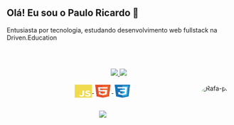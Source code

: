 ## Olá! Eu sou o Paulo Ricardo 👋

  Entusiasta por tecnologia, estudando desenvolvimento web fullstack na Driven.Education<center>
  <br>
  <br>
 <div align="center">
  <a href="https://github.com/pauloricardosantos">
  <img height="180em" src="https://github-readme-stats.vercel.app/api?username=pauloricardosantos&show_icons=true&theme=dracula&include_all_commits=true&count_private=true"/>
  <img height="180em" src="https://github-readme-stats.vercel.app/api/top-langs/?username=pauloricardosantos&layout=compact&langs_count=7&theme=dracula"/>
</div>
  <div style="display: inline_block"><br>
  <img align="center" alt="Rafa-Js" height="30" width="40" src="https://raw.githubusercontent.com/devicons/devicon/master/icons/javascript/javascript-plain.svg">
  <img align="center" alt="Rafa-HTML" height="30" width="40" src="https://raw.githubusercontent.com/devicons/devicon/master/icons/html5/html5-original.svg">
  <img align="center" alt="Rafa-CSS" height="30" width="40" src="https://raw.githubusercontent.com/devicons/devicon/master/icons/css3/css3-original.svg">
  
  <img align="right" alt="Rafa-pic" height="150" style="border-radius:50px;" src="https://share-cdn.picrew.me/shareImg/org/202111/338224_EnM6WFkZ.png">
</div>
   
  
   ##
  
  <div> 
<a href="https://www.linkedin.com/in/paulo-ricardo-264919196/" target="_blank"><img src="https://img.shields.io/badge/-LinkedIn-%230077B5?style=for-the-badge&logo=linkedin&logoColor=white" target="_blank"></a> 
 </div>
